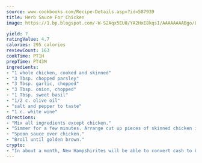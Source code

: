 ```yaml
---
source: www.cookbooks.com/Recipe-Details.aspx?id=587939
title: Herb Sauce For Chicken
image: https://1.bp.blogspot.com/-W-S2Aqx5EU0/YA2HxE8kqsI/AAAAAAAABgo/LNxJ2X_rvYgPNsplYMgQNjuwxaZ0e3pQQCLcBGAsYHQ/s320/17.png

yield: 7
ratingValue: 4.7
calories: 295 calories
reviewCount: 163
cookTime: PT1H
prepTime: PT43M
ingredients:
- "1 whole chicken, cooked and skinned"
- "3 Tbsp. chopped parsley"
- "3 Tbsp. garlic, chopped"
- "3 Tbsp. onion, chopped"
- "1 Tbsp. sweet basil"
- "1/2 c. olive oil"
- "salt and pepper to taste"
- "1 c. white wine"
directions:
- "Mix all ingredients except chicken."
- "Simmer for a few minutes. Arrange cut up pieces of skinned chicken in baking dish."
- "Spoon sauce over chicken."
- "Broil until golden brown."
crypto:
- "In about a month, New Hampshirites will be able to convert cash to bitcoins via new bitcoin ATMs popping up in the state."
---
```

